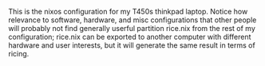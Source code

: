 This is the nixos configuration for my T450s thinkpad laptop. Notice how relevance to software, hardware, and misc configurations that other people will probably not find generally userful partition rice.nix from the rest of my configuration; rice.nix can be exported to another computer with different hardware and user interests, but it will generate the same result in terms of ricing.
